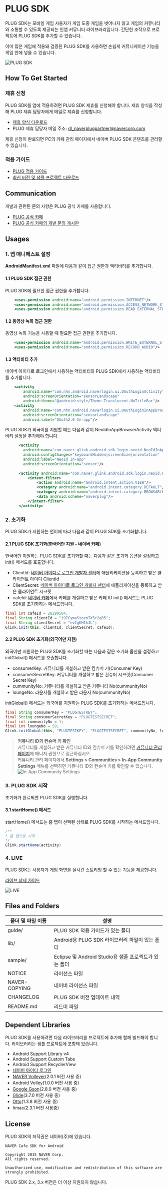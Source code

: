 # PLUG SDK

PLUG SDK는 모바일 게임 사용자가 게임 도중 게임을 벗어나지 않고 게임의 커뮤니티와 소통할 수 있도록 제공되는 인앱 커뮤니티 라이브러리입니다. 간단한 조작으로 프로젝트에 PLUG SDK를 추가할 수 있습니다.

이미 많은 게임에 적용돼 검증된 PLUG SDK를 사용하면 손쉽게 커뮤니케이션 기능을 게임 안에 넣을 수 있습니다.
 
![PLUG SDK](http://static.naver.net/m/cafe/glink/promotion/cafe_sdk_open/img_intro1_20151111.png)

## How To Get Started 

### 제휴 신청

PLUG SDK를 앱에 적용하려면 PLUG SDK 제휴를 신청해야 합니다. 제휴 양식을 작성해 PLUG 제휴 담당자에게 메일로 제휴를 신청합니다.

- [제휴 양식 다운로드](https://github.com/naver/cafe-sdk-android/raw/master/guide/alliance/%EB%84%A4%EC%9D%B4%EB%B2%84%EC%B9%B4%ED%8E%98SDK_%EC%A0%9C%ED%9C%B4%EC%96%91%EC%8B%9D_%EA%B2%8C%EC%9E%84%EC%82%AC%EB%AA%85_%EA%B2%8C%EC%9E%84%EB%AA%85_ver.2.0.0.xlsx)
- PLUG 제휴 담당자 메일 주소: <a href="mailto:dl_naverplugpartner@navercorp.com">dl_naverplugpartner@navercorp.com</a>

제휴 신청이 완료되면 PC의 카페 관리 페이지에서 네이버 PLUG SDK 콘텐츠를 관리할 수 있습니다.

### 적용 가이드

- [PLUG 적용 가이드](https://www.gitbook.com/book/plug/plug-sdk-android/details)
- [최신 버전 및 샘플 프로젝트 다운로드](https://github.com/naver/cafe-sdk-android/archive/master.zip)

## Communication 

개발과 관련된 문의 사항은 PLUG 공식 카페를 사용합니다.

- [PLUG 공식 카페](http://cafe.naver.com/navercafesdk)
- [PLUG 공식 카페의 개발 문의 게시판](http://cafe.naver.com/ArticleList.nhn?search.clubid=28285034&search.menuid=13&search.boardtype=L)

## Usages 

### 1. 앱 매니페스트 설정

**AndroidManifest.xml** 파일에 다음과 같이 접근 권한과 액티비티를 추가합니다.

#### 1.1 PLUG SDK 접근 권한

PLUG SDK에 필요한 접근 권한을 추가합니다.

```xml
    <uses-permission android:name="android.permission.INTERNET"/>
    <uses-permission android:name="android.permission.ACCESS_NETWORK_STATE"/>
    <uses-permission android:name="android.permission.READ_EXTERNAL_STORAGE"/>
```

#### 1.2 동영상 녹화 접근 권한

동영상 녹화 기능을 사용할 때 필요한 접근 권한을 추가합니다.

```xml
    <uses-permission android:name="android.permission.WRITE_EXTERNAL_STORAGE"/> <!-- 필수 사항 -->
    <uses-permission android:name="android.permission.RECORD_AUDIO"/>           <!-- 선택 사항 -->
```

#### 1.3 액티비티 추가

네이버 아이디로 로그인에서 사용하는 액티비티와 PLUG SDK에서 사용하는 액티비티를 추가합니다.

```xml
    <activity
        android:name="com.nhn.android.naverlogin.ui.OAuthLoginActivity"
        android:screenOrientation="sensorLandscape"
        android:theme="@android:style/Theme.Translucent.NoTitleBar"/>
    <activity
        android:name="com.nhn.android.naverlogin.ui.OAuthLoginInAppBrowserActivity"
        android:screenOrientation="sensorLandscape"
        android:label="OAuth2.0 In-app"/>
```

PLUG SDK가 외국어를 지원할 때는 다음과 같이 NeoIdInAppBrowserActivity 액티비티 설정을 추가해야 합니다.

```xml
      <activity
        android:name="com.naver.glink.android.sdk.login.neoid.NeoIdInAppBrowserActivity"
        android:configChanges="keyboardHidden|screenSize|orientation"
        android:label="NeoId In-app"
        android:screenOrientation="sensor"/>
        
      <activity android:name="com.naver.glink.android.sdk.login.neoid.PlugSchemeActivity">
          <intent-filter>
              <action android:name="android.intent.action.VIEW"/>
              <category android:name="android.intent.category.DEFAULT"/>
              <category android:name="android.intent.category.BROWSABLE"/>
              <data android:scheme="naverplug"/>
          </intent-filter>
      </activity>
```

### 2. 초기화

PLUG SDK가 지원하는 언어에 따라 다음과 같이 PLUG SDK를 초기화합니다.

#### 2.1 PLUG SDK 초기화(한국어만 지원 - 네이버 카페)

한국어만 지원하는 PLUG SDK를 초기화할 때는 다음과 같은 초기화 옵션을 설정하고 init() 메서드를 호출합니다.

- ClientId: [네이버 아이디로 로그인 개발자 센터](https://developers.naver.com/products/login/api)에 애플리케이션을 등록하고 받은 클라이언트 아이디 ClientId
- ClientSecret: [네이버 아이디로 로그인 개발자 센터](https://developers.naver.com/products/login/api)에 애플리케이션을 등록하고 받은 클라이언트 시크릿
- cafeId: [네이버 카페](http://section.cafe.naver.com/)에서 카페를 개설하고 받은 카페 ID
init() 메서드는 PLUG SDK를 초기화하는 메서드입니다.

```java
final int cafeId = 28290504;
final String clientId = "197CymaStozo7X5r2qR5";
final String clientSecret = "evCgKH1kJL";
Glink.init(this, clientId, clientSecret, cafeId);
```

#### 2.2 PLUG SDK 초기화(외국어만 지원)

외국어만 지원하는 PLUG SDK를 초기화할 때는 다음과 같은 초기화 옵션을 설정하고 initGlobal() 메서드를 호출합니다.

- consumerKey: 커뮤니티를 개설하고 받은 컨슈머 키(Consumer Key)
- consumerSecretKey: 커뮤니티를 개설하고 받은 컨슈머 시크릿(Consumer Secret Key)
- cummunityNo: 커뮤니티를 개설하고 받은 커뮤니티 No(cummunityNo)
- loungeNo: 라운지를 개설하고 받은 라운지 No(cummunityNo)

initGlobal() 메서드는 외국어를 지원하는 PLUG SDK를 초기화하는 메서드입니다.

```java
final String consumerKey = "PLUGTESTKEY";
final String consumerSecretKey = "PLUGTESTSECRET";
final int cummunityNo = 1;
final int loungeNo = 58;
Glink.initGlobal(this, "PLUGTESTKEY", "PLUGTESTSECRET", cummunityNo, loungeNo);
```

> **커뮤니티 ID와 컨슈머 키 확인**  
> 커뮤니티를 개설하고 받은 커뮤니티 ID와 컨슈머 키를 확인하려면 [커뮤니티 관리 페이지](http://g.cafe.naver.com/plugsample/manage/consumer)에 매니저 권한으로 접근하십시오.  
> 커뮤니티 관리 페이지에서 **Settings > Communities > In-App Community Settings** 메뉴를 선택하면 커뮤니티 ID와 컨슈머 키를 확인할 수 있습니다.  
> ![In-App Community Settings](https://plug.gitbooks.io/plug-sdk-android/content/assets/wiki-plug-setting.png)

### 3. PLUG SDK 시작

초기화가 완료되면 PLUG SDK를 실행합니다.

#### 3.1 startHome() 메서드

startHome() 메서드는 홈 탭이 선택된 상태로 PLUG SDK를 시작하는 메서드입니다.

```java
/**
* 홈 탭으로 시작
*/
Glink.startHome(activity)
```

### 4. LIVE

PLUG SDK는 사용자가 게임 화면을 실시간 스트리밍 할 수 있는 기능을 제공합니다.

[라이브 상세 가이드](https://plug.gitbooks.io/plug-sdk-android/content/ko/[%ED%95%9C]-%ED%94%8C%EB%9F%AC%EA%B7%B8-%EB%9D%BC%EC%9D%B4%EB%B8%8C.html)

![LIVE](https://cafeptthumb-phinf.pstatic.net/MjAxNzExMTRfMTE3/MDAxNTEwNjQ2MTk3MjM1.7ss4wFV1nGd0Q_Lk8jpQ_HV2pJv_MR_w7FbHg74NSHog.Tc4f5bQ7IWR8Wbnc5xGVVeTPK1lZ7NyyWcMdA4li1qUg.PNG.cafesdksupport/02.PNG?type=w740)


## Files and Folders

|폴더 및 파일 이름|설명|
|---|---|
|guide/|PLUG SDK 적용 가이드가 있는 폴더|
|lib/|Android용 PLUG SDK 라이브러리 파일이 있는 폴더|
|sample/|Eclipse 및 Android Studio용 샘플 프로젝트가 있는 폴더|
|NOTICE|라이선스 파일|
|NAVER-COPYING|네이버 라이선스 파일|
|CHANGELOG|PLUG SDK 버전 업데이트 내역|
|README.md|리드미 파일|

## Dependent Libraries

PLUG SDK를 사용하려면 다음 라이브러리를 프로젝트에 추가해 함께 빌드해야 합니다. 라이브러리는 샘플 프로젝트에 포함돼 있습니다.

- Android Support Library v4
- Android Support Custom Tabs
- Android Support RecyclerView
- [네이버 아이디 로그인](https://nid.naver.com/devcenter/docs.nhn?menu=Android)
- [NAVER Volleyer](http://mvnrepository.com/artifact/com.navercorp.volleyextensions/volleyer)(2.0.1 버전 사용 중)
- Android Volley(1.0.0 버전 사용 중)
- [Google Gson](http://mvnrepository.com/artifact/com.google.code.gson/gson)(2.8.0 버전 사용 중)
- [Glide](http://mvnrepository.com/artifact/com.github.bumptech.glide/glide)(3.7.0 버전 사용 중)
- [Otto](http://mvnrepository.com/artifact/com.squareup/otto)(1.3.8 버전 사용 중)
- hmac(2.3.1 버전 사용중)

## License 

PLUG SDK의 저작권은 네이버(주)에 있습니다.

```
NAVER Cafe SDK for Android

Copyright 2015 NAVER Corp.
All rights reserved.

Unauthorized use, modification and redistribution of this software are strongly prohibited.
```

PLUG SDK 2.x, 3.x 버전은 더 이상 지원되지 않습니다.
